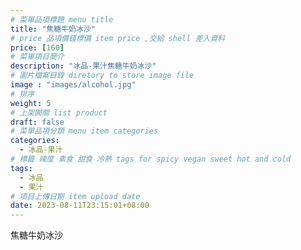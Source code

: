 ```yaml
---
# 菜單品項標題 menu title 
title: "焦糖牛奶冰沙"
# price 品項價錢標價 item price ,交給 shell 差入資料
price: [160] 
# 菜單項目簡介 
description: "冰品-果汁焦糖牛奶冰沙"
# 圖片檔案目錄 diretory to store image file
image : "images/alcohol.jpg"
# 排序
weight: 5 
# 上架開關 list product 
draft: false
# 菜單品項分類 menu item categories 
categories:
  - 冰品-果汁
# 標籤 辣度 素食 甜食 冷熱 tags for spicy vegan sweet hot and cold 
tags:
  - 冰品
  - 果汁
# 項目上傳日期 item upload date 
date: 2023-08-11T23:15:01+08:00
---
```


 焦糖牛奶冰沙
